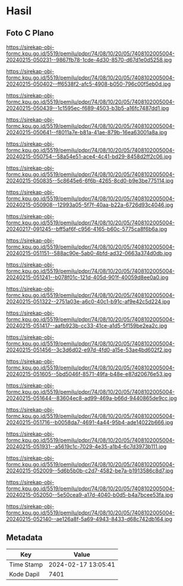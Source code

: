 # Hasil

## Foto C Plano

https://sirekap-obj-formc.kpu.go.id/5519/pemilu/pdpr/74/08/10/20/05/7408102005004-20240215-050231--9867fb78-1cde-4d30-8570-d67d1e0d5258.jpg

https://sirekap-obj-formc.kpu.go.id/5519/pemilu/pdpr/74/08/10/20/05/7408102005004-20240215-050402--ff6538f2-afc5-4908-b050-796c00f5eb0d.jpg

https://sirekap-obj-formc.kpu.go.id/5519/pemilu/pdpr/74/08/10/20/05/7408102005004-20240215-050439--1c1595ec-f689-4503-b3b5-a16fc7487dd1.jpg

https://sirekap-obj-formc.kpu.go.id/5519/pemilu/pdpr/74/08/10/20/05/7408102005004-20240215-050641--f8011a7e-b81a-41ae-879b-16ea63001a8a.jpg

https://sirekap-obj-formc.kpu.go.id/5519/pemilu/pdpr/74/08/10/20/05/7408102005004-20240215-050754--58a54e51-ace4-4c41-bd29-8458d2ff2c06.jpg

https://sirekap-obj-formc.kpu.go.id/5519/pemilu/pdpr/74/08/10/20/05/7408102005004-20240215-050835--5c8645e6-6f6b-4265-8cd0-b9e3be775114.jpg

https://sirekap-obj-formc.kpu.go.id/5519/pemilu/pdpr/74/08/10/20/05/7408102005004-20240215-050908--12993a05-5f7f-40aa-b22a-6726d93c4046.jpg

https://sirekap-obj-formc.kpu.go.id/5519/pemilu/pdpr/74/08/10/20/05/7408102005004-20240217-091245--bff5af6f-c956-4165-b60c-5775ca8f6b6a.jpg

https://sirekap-obj-formc.kpu.go.id/5519/pemilu/pdpr/74/08/10/20/05/7408102005004-20240215-051151--588ac90e-5ab0-4bfd-ad32-0663a374d0db.jpg

https://sirekap-obj-formc.kpu.go.id/5519/pemilu/pdpr/74/08/10/20/05/7408102005004-20240215-051241--b078f01c-121d-405d-901f-40059d8ee0a0.jpg

https://sirekap-obj-formc.kpu.go.id/5519/pemilu/pdpr/74/08/10/20/05/7408102005004-20240215-051322--2751a03e-a6c0-40c1-b91c-af9e42c5d224.jpg

https://sirekap-obj-formc.kpu.go.id/5519/pemilu/pdpr/74/08/10/20/05/7408102005004-20240215-051417--aafb923b-cc33-41ce-a1d5-5f159be2ea2c.jpg

https://sirekap-obj-formc.kpu.go.id/5519/pemilu/pdpr/74/08/10/20/05/7408102005004-20240215-051456--3c3d6d02-e97d-4fd0-a15e-53ae4bd602f2.jpg

https://sirekap-obj-formc.kpu.go.id/5519/pemilu/pdpr/74/08/10/20/05/7408102005004-20240215-051605--5bd5046f-8571-49fa-b48e-e87d20676e53.jpg

https://sirekap-obj-formc.kpu.go.id/5519/pemilu/pdpr/74/08/10/20/05/7408102005004-20240215-051644--83604ec8-ad99-469a-b66d-9440865de9cc.jpg

https://sirekap-obj-formc.kpu.go.id/5519/pemilu/pdpr/74/08/10/20/05/7408102005004-20240215-051716--b0058da7-4691-4a44-95b4-ade14022b666.jpg

https://sirekap-obj-formc.kpu.go.id/5519/pemilu/pdpr/74/08/10/20/05/7408102005004-20240215-051931--a5619c1c-7029-4e35-a1b4-6c7d3973b111.jpg

https://sirekap-obj-formc.kpu.go.id/5519/pemilu/pdpr/74/08/10/20/05/7408102005004-20240215-052009--5d6b5b0b-c2d7-4582-be7a-b1913586c8d7.jpg

https://sirekap-obj-formc.kpu.go.id/5519/pemilu/pdpr/74/08/10/20/05/7408102005004-20240215-052050--5e50cea9-a17d-4040-b0d5-b4a7bcee53fa.jpg

https://sirekap-obj-formc.kpu.go.id/5519/pemilu/pdpr/74/08/10/20/05/7408102005004-20240215-052140--ae126a8f-5a69-4943-8433-d68c742db164.jpg


## Metadata

| Key        | Value               |
| ---------- | ------------------- |
| Time Stamp | 2024-02-17 13:05:41 |
| Kode Dapil | 7401                |



